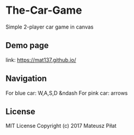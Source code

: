 # The-Car-Game
Simple 2-player car game in canvas

## Demo page
link: https://mat137.github.io/

## Navigation
For blue car: W,A,S,D &ndash
For pink car: arrows

## License

MIT License Copyright (c) 2017 Mateusz Piłat
